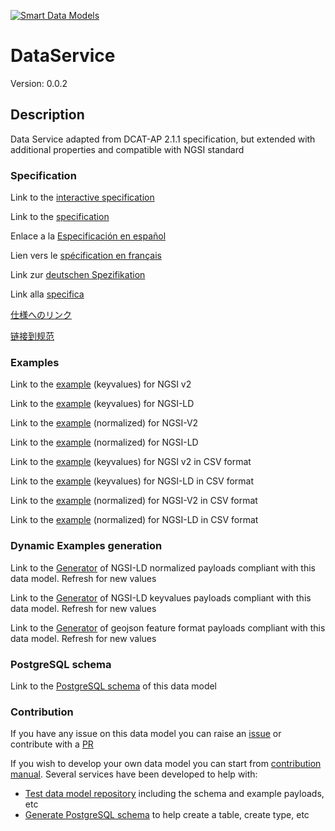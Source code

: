 [![Smart Data Models](https://smartdatamodels.org/wp-content/uploads/2022/01/SmartDataModels_logo.png "Logo")](https://smartdatamodels.org)
# DataService
Version: 0.0.2

## Description 

Data Service adapted from DCAT-AP 2.1.1 specification, but extended with additional properties and compatible with NGSI standard
### Specification

Link to the [interactive specification](https://swagger.lab.fiware.org/?url=https://smart-data-models.github.io/dataModel.DCAT-AP/DataService/swagger.yaml)

Link to the [specification](https://github.com/smart-data-models/dataModel.DCAT-AP/blob/master/DataService/doc/spec.md)

Enlace a la [Especificación en español](https://github.com/smart-data-models/dataModel.DCAT-AP/blob/master/DataService/doc/spec_ES.md)

Lien vers le [spécification en français](https://github.com/smart-data-models/dataModel.DCAT-AP/blob/master/DataService/doc/spec_FR.md)

Link zur [deutschen Spezifikation](https://github.com/smart-data-models/dataModel.DCAT-AP/blob/master/DataService/doc/spec_DE.md)

Link alla [specifica](https://github.com/smart-data-models/dataModel.DCAT-AP/blob/master/DataService/doc/spec_IT.md)

[仕様へのリンク](https://github.com/smart-data-models/dataModel.DCAT-AP/blob/master/DataService/doc/spec_JA.md)

[链接到规范](https://github.com/smart-data-models/dataModel.DCAT-AP/blob/master/DataService/doc/spec_ZH.md)
### Examples

Link to the [example](https://smart-data-models.github.io/dataModel.DCAT-AP/DataService/examples/example.json) (keyvalues) for NGSI v2

Link to the [example](https://smart-data-models.github.io/dataModel.DCAT-AP/DataService/examples/example.jsonld) (keyvalues) for NGSI-LD

Link to the [example](https://smart-data-models.github.io/dataModel.DCAT-AP/DataService/examples/example-normalized.json) (normalized) for NGSI-V2

Link to the [example](https://smart-data-models.github.io/dataModel.DCAT-AP/DataService/examples/example-normalized.jsonld) (normalized) for NGSI-LD

Link to the [example](https://smart-data-models.github.io/dataModel.DCAT-AP/DataService/examples/example.json.csv) (keyvalues) for NGSI v2 in CSV format

Link to the [example](https://smart-data-models.github.io/dataModel.DCAT-AP/DataService/examples/example.jsonld.csv) (keyvalues) for NGSI-LD in CSV format

Link to the [example](https://smart-data-models.github.io/dataModel.DCAT-AP/DataService/examples/example-normalized.json.csv) (normalized) for NGSI-V2 in CSV format

Link to the [example](https://smart-data-models.github.io/dataModel.DCAT-AP/DataService/examples/example-normalized.jsonld.csv) (normalized) for NGSI-LD in CSV format
### Dynamic Examples generation

Link to the [Generator](https://smartdatamodels.org/extra/ngsi-ld_generator.php?schemaUrl=https://raw.githubusercontent.com/smart-data-models/dataModel.DCAT-AP/master/DataService/schema.json&email=info@smartdatamodels.org) of NGSI-LD normalized payloads compliant with this data model. Refresh for new values

Link to the [Generator](https://smartdatamodels.org/extra/ngsi-ld_generator_keyvalues.php?schemaUrl=https://raw.githubusercontent.com/smart-data-models/dataModel.DCAT-AP/master/DataService/schema.json&email=info@smartdatamodels.org) of NGSI-LD keyvalues payloads compliant with this data model. Refresh for new values

Link to the [Generator](https://smartdatamodels.org/extra/geojson_features_generator.php?schemaUrl=https://raw.githubusercontent.com/smart-data-models/dataModel.DCAT-AP/master/DataService/schema.json&email=info@smartdatamodels.org) of geojson feature format payloads compliant with this data model. Refresh for new values
### PostgreSQL schema

Link to the [PostgreSQL schema](https://smart-data-models.github.io/dataModel.DCAT-AP/DataService/schema.sql) of this data model
### Contribution

 If you have any issue on this data model you can raise an [issue](https://github.com/smart-data-models/dataModel.DCAT-AP/issues)  or contribute with a [PR](https://github.com/smart-data-models/dataModel.DCAT-AP/pulls)

 If you wish to develop your own data model you can start from [contribution manual](https://bit.ly/contribution_manual). Several services have been developed to help with: 
 - [Test data model repository](https://smartdatamodels.org/index.php/data-models-contribution-api/) including the schema and example payloads, etc
 - [Generate PostgreSQL schema](https://smartdatamodels.org/index.php/sql-service/) to help create a table, create type, etc